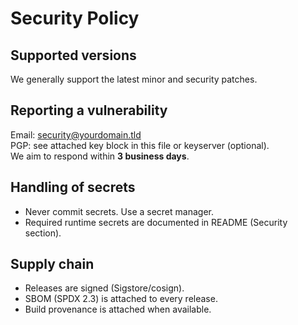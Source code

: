 # Security Policy

## Supported versions

We generally support the latest minor and security patches.

## Reporting a vulnerability

Email: <security@yourdomain.tld>  
PGP: see attached key block in this file or keyserver (optional).  
We aim to respond within **3 business days**.

## Handling of secrets

- Never commit secrets. Use a secret manager.
- Required runtime secrets are documented in README (Security section).

## Supply chain

- Releases are signed (Sigstore/cosign).
- SBOM (SPDX 2.3) is attached to every release.
- Build provenance is attached when available.
